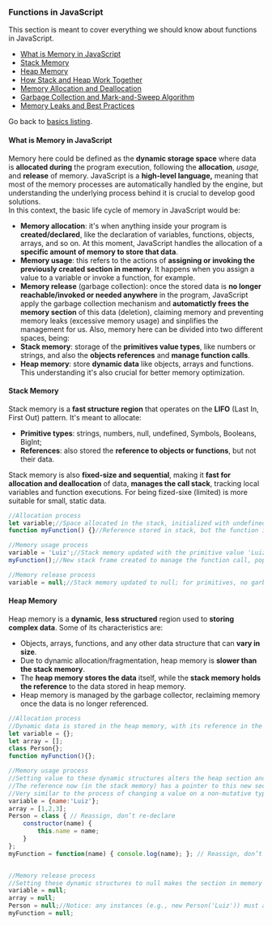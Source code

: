 ### Functions in JavaScript
This section is meant to cover everything we should know about functions in JavaScript.  
- [What is Memory in JavaScript](#what-is-memory-in-javascript)
- [Stack Memory](#stack-memory)
- [Heap Memory](#heap-memory)
- [How Stack and Heap Work Together](#how-stack-and-heap-work-together)
- [Memory Allocation and Deallocation](#memory-allocation-and-deallocation)
- [Garbage Collection and Mark-and-Sweep Algorithm](#garbage-collection-and-mark-and-sweep-algorithm)
- [Memory Leaks and Best Practices](#memory-leaks-and-best-practices)


Go back to [basics listing](https://github.com/luizgdsmdev/-Javascript-studies/blob/main/basics/intro.md).  

#### What is Memory in JavaScript
Memory here could be defined as the **dynamic storage space** where data is **allocated during** the program execution, following the **allocation**, **usage*,* and **release** of memory. JavaScript is a **high-level language,** meaning that most of the memory processes are automatically handled by the engine, but understanding the underlying process behind it is crucial to develop good solutions.   
In this context, the basic life cycle of memory in JavaScript would be:
- **Memory allocation**: it's when anything inside your program is **created/declared**, like the declaration of variables, functions, objects, arrays, and so on. At this moment, JavaScript handles the allocation of a **specific amount of memory to store that data**.
- **Memory usage**: this refers to the actions of **assigning or invoking the previously created section in memory**. It happens when you assign a value to a variable or invoke a function, for example.
- **Memory release** (garbage collection): once the stored data is **no longer reachable/invoked or needed anywhere** in the program, JavaScript apply the garbage collection mechanism and **automatictly frees the memory section** of this data (deletion), claiming memory and preventing memory leaks (excessive memory usage) and sinplifies the management for us.
Also, memory here can be divided into two different spaces, being:
- **Stack memory**: storage of the **primitives value types**, like numbers or strings, and also the **objects references** and **manage function calls**.
- **Heap memory**: store **dynamic data** like objects, arrays and functions.
This understanding it's also crucial for better memory optimization.

#### Stack Memory
Stack memory is a **fast structure region** that operates on the **LIFO** (Last In, First Out) pattern. It's meant to allocate:
- **Primitive types**: strings, numbers, null, undefined, Symbols, Booleans, BigInt;
- **References**: also stored the **reference to objects or functions**, but not their data.

Stack memory is also **fixed-size and sequential**, making it **fast for allocation and deallocation** of data, **manages the call stack**, tracking local variables and function executions. For being fized-sixe (limited) is more suitable for small, static data.
````javascript
//Allocation process
let variable;//Space allocated in the stack, initialized with undefined
function myFunction() {}//Reference stored in stack, but the function is allocated in heap memory

//Memory usage process
variable = 'Luiz';//Stack memory updated with the primitive value 'Luiz'
myFunction();//New stack frame created to manage the function call, popped after execution

//Memory release process
variable = null;//Stack memory updated to null; for primitives, no garbage collection needed
````

#### Heap Memory
Heap memory is a **dynamic**, **less structured** region used to **storing complex data**. Some of its characteristics are:
- Objects, arrays, functions, and any other data structure that can **vary in size**.
- Due to dynamic allocation/fragmentation, heap memory is **slower than the stack memory**.
- The **heap memory stores the data** itself, while the **stack memory holds the reference** to the data stored in heap memory.
- Heap memory is managed by the garbage collector, reclaiming memory once the data is no longer referenced.
````javascript
//Allocation process
//Dynamic data is stored in the heap memory, with its reference in the stack memory
let variable = {};
let array = [];
class Person{};
function myFunction(){};

//Memory usage process
//Setting value to these dynamic structures alters the heap section and creates a new section in memory to store the changes
//The reference now (in the stack memory) has a pointer to this new section.
//Very similar to the process of changing a value on a non-mutative type, like strings or numbers
variable = {name:'Luiz'};
array = [1,2,3];
Person = class { // Reassign, don’t re-declare
    constructor(name) {
        this.name = name;
    }
};
myFunction = function(name) { console.log(name); }; // Reassign, don’t re-declare


//Memory release process
//Setting these dynamic structures to null makes the section in memory eligible for garbage collection via the mark-and-sweep algorithm if no other references exist
variable = null;
array = null;
Person = null;//Notice: any instances (e.g., new Person('Luiz')) must also have their references removed (set to null or out of scope) to be collected.
myFunction = null;
````



